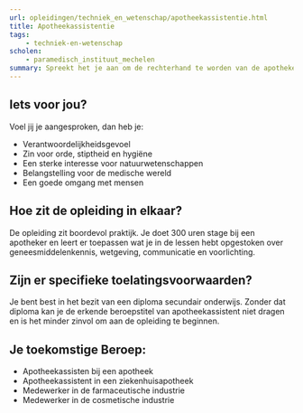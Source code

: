 ```yaml
---
url: opleidingen/techniek_en_wetenschap/apotheekassistentie.html
title: Apotheekassistentie
tags:
    - techniek-en-wetenschap
scholen:
    - paramedisch_instituut_mechelen
summary: Spreekt het je aan om de rechterhand te worden van de apotheker bij jou in de buurt of in het ziekenhuis om geneesmiddelen te bereiden, af te leveren en mensen de nodige raad te geven, dan moet je beslist overwegen om een opleiding tot apotheekassistent te volgen. Het levert je de wettelijk erkende beroepstitel van farmaceutisch-technisch assistent op.
---
```


## Iets voor jou?

Voel jij je aangesproken, dan heb je:

* Verantwoordelijkheidsgevoel
* Zin voor orde, stiptheid en hygiëne
* Een sterke interesse voor natuurwetenschappen
* Belangstelling voor de medische wereld
* Een goede omgang met mensen

## Hoe zit de opleiding in elkaar?

De opleiding zit boordevol praktijk. Je doet 300 uren stage bij een apotheker en leert er toepassen wat je in de lessen hebt opgestoken over geneesmiddelenkennis, wetgeving, communicatie en voorlichting.

## Zijn er specifieke toelatingsvoorwaarden?

Je bent best in het bezit van een diploma secundair onderwijs. Zonder dat diploma kan je de erkende beroepstitel van apotheekassistent niet dragen en is het minder zinvol om aan de opleiding te beginnen.

## Je toekomstige Beroep:

* Apotheekassisten bij een apotheek
* Apotheekassistent in een ziekenhuisapotheek
* Medewerker in de farmaceutische industrie
* Medewerker in de cosmetische industrie